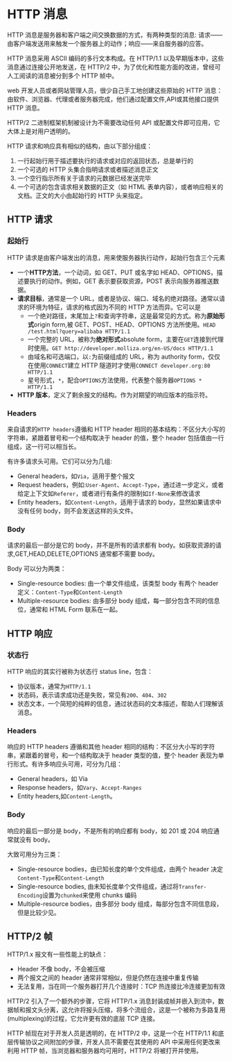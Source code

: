 # HTTP 消息

HTTP 消息是服务器和客户端之间交换数据的方式，有两种类型的消息: 请求——由客户端发送用来触发一个服务器上的动作；响应——来自服务器的应答。

HTTP 消息采用 ASCII 编码的多行文本构成。在 HTTP/1.1 以及早期版本中，这些消息通过连接公开地发送，在 HTTP/2 中，为了优化和性能方面的改进，曾经可人工阅读的消息被分到多个 HTTP 帧中。

web 开发人员或者网站管理人员，很少自己手工地创建这些原始的 HTTP 消息：由软件、浏览器、代理或者服务器完成，他们通过配置文件,API或其他接口提供 HTTP 消息。

HTTP/2 二进制框架机制被设计为不需要改动任何 API 或配置文件即可应用，它大体上是对用户透明的。

HTTP 请求和响应具有相似的结构，由以下部分组成：

1. 一行起始行用于描述要执行的请求或对应的返回状态，总是单行的
2. 一个可选的 HTTP 头集合指明请求或者描述消息正文
3. 一个空行指示所有关于请求的元数据已经发送完毕
4. 一个可选的包含请求相关数据的正文（如 HTML 表单内容），或者响应相关的文档。正文的大小由起始行的 HTTP 头来指定。

## HTTP 请求

### 起始行

HTTP 请求是由客户端发出的消息，用来使服务器执行动作，起始行包含三个元素
- 一个**HTTP方法**，一个动词，如 GET、PUT 或名字如 HEAD、OPTIONS，描述要执行的动作。例如，GET 表示要获取资源，POST 表示向服务器推送数据。
- **请求目标**，通常是一个 URL，或者是协议、端口、域名的绝对路径。通常以请求的环境为特征，请求的格式因为不同的 HTTP 方法而异。它可以是
    - 一个绝对路径，末尾加上`?`和查询字符串，这是最常见的方式。称为**原始形式**origin form,被 GET、POST、HEAD、OPTIONS 方法所使用。`HEAD /test.html?query=alibaba HTTP/1.1`
    - 一个完整的 URL，被称为**绝对形式**absolute form，主要在`GET`连接到代理时使用。`GET http://developer.molliza.org/en-US/docs HTTP/1.1`
    - 由域名和可选端口，以`:`为前缀组成的 URL，称为 authority form，仅仅在使用`CONNECT`建立 HTTP 隧道时才使用`CONNECT developer.org:80 HTTP/1.1`
    - 星号形式，`*`，配合`OPTIONS`方法使用，代表整个服务器`OPTIONS * HTTP/1.1`
- **HTTP 版本**，定义了剩余报文的结构。作为对期望的响应版本的指示符。

### Headers

来自请求的`HTTP headers`遵循和 HTTP header 相同的基本结构：不区分大小写的字符串，紧跟着冒号和一个结构取决于 header 的值，整个 header 包括值由一行组成，这一行可以相当长。

有许多请求头可用。它们可以分为几组:
- General headers，如`Via`，适用于整个报文
- Request headers，例如:`User-Agent`、`Accept-Type`，通过进一步定义，或者给定上下文如`Referer`，或者进行有条件的限制如`If-None`来修改请求
- Entity headers，如`Content-Length`，适用于请求的 body，显然如果请求中没有任何 body，则不会发送这样的头文件。

### Body

请求的最后一部分是它的 body，并不是所有的请求都有 body。如获取资源的请求,GET,HEAD,DELETE,OPTIONS 通常都不需要 body。

Body 可以分为两类：
- Single-resource bodies: 由一个单文件组成，该类型 body 有两个 header 定义：`Content-Type`和`Content-Length`
- Multiple-resource bodies: 由多部分 body 组成，每一部分包含不同的信息位，通常和 HTML Form 联系在一起。

## HTTP 响应

### 状态行

HTTP 响应的其实行被称为状态行 status line，包含：
- 协议版本，通常为`HTTP/1.1`
- 状态码，表示请求成功还是失败，常见有`200`、`404`、`302`
- 状态文本，一个简短的纯粹的信息，通过状态码的文本描述，帮助人们理解该消息。

### Headers

响应的 HTTP headers 遵循和其他 header 相同的结构：不区分大小写的字符串，紧跟着的冒号，和一个结构取决于 header 类型的值，整个 header 表现为单行形式。有许多响应头可用，可分为几组：
- General headers，如 Via
- Response headers，如`Vary`、`Accept-Ranges`
- Entity headers,如`Content-Length`。

### Body

响应的最后一部分是 body，不是所有的响应都有 body，如 201 或 204 响应通常就没有 body。

大致可用分为三类：
- Single-resource bodies，由已知长度的单个文件组成，由两个 header 决定`Content-Type`和`Content-Length`
- Single-resource bodies, 由未知长度单个文件组成，通过将`Transfer-Encoding`设置为`chunked`来使用 chunks 编码
- Multiple-resource bodies，由多部分 body 组成，每部分包含不同信息段，但是比较少见。

## HTTP/2 帧

HTTP/1.x 报文有一些性能上的缺点：
- Header 不像 body，不会被压缩
- 两个报文之间的 header 通常非常相似，但是仍然在连接中重复传输
- 无法复用，当在同一个服务器打开几个连接时：TCP 热连接比冷连接更加有效

HTTP/2 引入了一个额外的步骤，它将 HTTP/1.x 消息封装成帧并嵌入到流中，数据帧和报文头分离，这允许将报头压缩，将多个流组合，这是一个被称为多路复用(multiplexing)的过程，它允许更有效的底层 TCP 连接。

HTTP 帧现在对于开发人员是透明的，在 HTTP/2 中，这是一个在 HTTP/1.1 和底层传输协议之间附加的步骤，开发人员不需要在其使用的 API 中采用任何更改来利用 HTTP 帧，当浏览器和服务器均可用时，HTTP/2 将被打开并使用。
